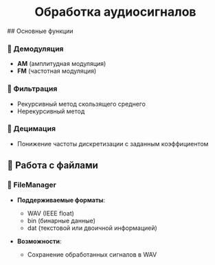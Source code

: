 <h1 align="center">Обработка аудиосигналов</h1>
##  Основные функции

### 🔹 Демодуляция
- **AM** (амплитудная модуляция)
- **FM** (частотная модуляция)

### 🔹 Фильтрация
- Рекурсивный метод скользящего среднего  
- Нерекурсивный метод  

### 🔹 Децимация
- Понижение частоты дискретизации с заданным коэффициентом

## 📂 Работа с файлами
### 🔹 FileManager
- **Поддерживаемые форматы**:
  - WAV (IEEE float)
  - bin (бинарные данные)
  - dat (текстовой или двоичной информацией)
  
- **Возможности**:
  - Сохранение обработанных сигналов в WAV
  
